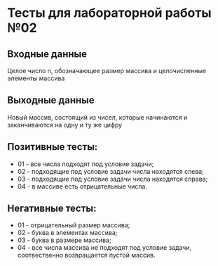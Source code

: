 # Тесты для лабораторной работы №02

## Входные данные
Целое число n, обозначающее размер массива и целочисленные элементы массива

## Выходные данные
Новый массив, состоящий из чисел, которые начинаются и заканчиваются на одну и ту же цифру

## Позитивные тесты:
- 01 - все числа подходят под условие задачи;
- 02 - подходящие под условие задачи числа находятся слева;
- 03 - подходящие под условие задачи числа находятся справа;
- 04 - в массиве есть отрицательные числа.
## Негативные тесты:
- 01 - отрицательный размер массива;
- 02 - буква в элементах массива;
- 03 - буква в размере массива;
- 04 - все числа массива не подходят под условие задачи, соотвественно возвращается пустой массив.
